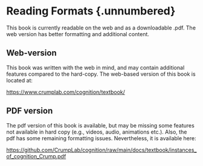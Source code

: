 # Reading Formats {.unnumbered}

This book is currently readable on the web and as a downloadable .pdf. The web version has better formatting and additional content.

## Web-version

This book was written with the web in mind, and may contain additional features compared to the hard-copy. The web-based version of this book is located at:

<https://www.crumplab.com/cognition/textbook/>

## PDF version

The pdf version of this book is available, but may be missing some features not available in hard copy (e.g., videos, audio, animations etc.). Also, the pdf has some remaining formatting issues. Nevertheless, it is available here:

<https://github.com/CrumpLab/cognition/raw/main/docs/textbook/instances_of_cognition_Crump.pdf>


